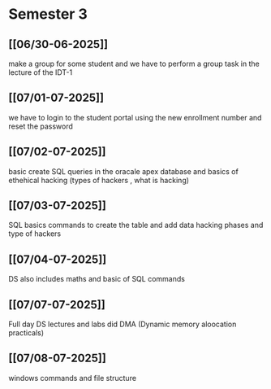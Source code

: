 # Semester 3 
## [[06/30-06-2025]] 
make a group for some student and we have to perform a group task in the lecture of the IDT-1
## [[07/01-07-2025]]
we have to login to the student portal using the new enrollment number and reset the password 

## [[07/02-07-2025]]
basic create SQL queries in the oracale apex database and  basics of ethehical hacking (types of hackers , what is hacking)

## [[07/03-07-2025]]
SQL basics commands to create the table and add data hacking phases and type of hackers 

## [[07/04-07-2025]]
DS also includes maths and basic of SQL commands 

## [[07/07-07-2025]]
Full day DS lectures and labs did DMA (Dynamic memory aloocation practicals)

## [[07/08-07-2025]]
windows commands and file structure 